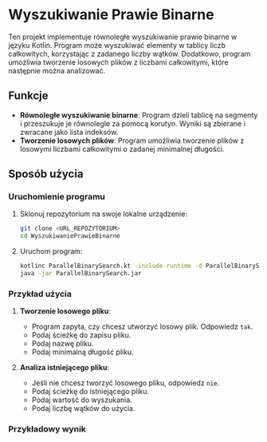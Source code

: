 # Wyszukiwanie Prawie Binarne

Ten projekt implementuje równoległe wyszukiwanie prawie binarne w języku Kotlin. Program może wyszukiwać elementy w tablicy liczb całkowitych, korzystając z zadanego liczby wątków. Dodatkowo, program umożliwia tworzenie losowych plików z liczbami całkowitymi, które następnie można analizować.

## Funkcje

- **Równoległe wyszukiwanie binarne**: Program dzieli tablicę na segmenty i przeszukuje je równolegle za pomocą korutyn. Wyniki są zbierane i zwracane jako lista indeksów.
- **Tworzenie losowych plików**: Program umożliwia tworzenie plików z losowymi liczbami całkowitymi o zadanej minimalnej długości.

## Sposób użycia

### Uruchomienie programu

1. Sklonuj repozytorium na swoje lokalne urządzenie:
    ```sh
    git clone <URL_REPOZYTORIUM>
    cd WyszukiwaniePrawieBinarne
    ```

2. Uruchom program:
    ```sh
    kotlinc ParallelBinarySearch.kt -include-runtime -d ParallelBinarySearch.jar
    java -jar ParallelBinarySearch.jar
    ```

### Przykład użycia

1. **Tworzenie losowego pliku**:
    - Program zapyta, czy chcesz utworzyć losowy plik. Odpowiedz `tak`.
    - Podaj ścieżkę do zapisu pliku.
    - Podaj nazwę pliku.
    - Podaj minimalną długość pliku.

2. **Analiza istniejącego pliku**:
    - Jeśli nie chcesz tworzyć losowego pliku, odpowiedz `nie`.
    - Podaj ścieżkę do istniejącego pliku.
    - Podaj wartość do wyszukania.
    - Podaj liczbę wątków do użycia.

### Przykładowy wynik
